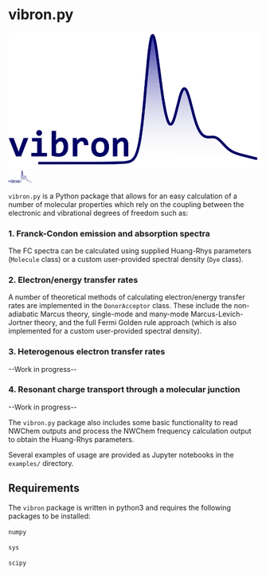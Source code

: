 # vibron.py

![ ](https://github.com/jakubks/vibron/blob/main/vibron_logo.png)
<img src="https://github.com/jakubks/vibron/blob/main/vibron_logo.png" width="48">

`vibron.py` is a Python package that allows for an easy calculation of a number of molecular properties which rely on the coupling between the electronic and vibrational degrees of freedom such as:

### 1. Franck-Condon emission and absorption spectra

The FC spectra can be calculated using supplied Huang-Rhys parameters (`Molecule` class) or a custom user-provided spectral density (`Dye` class).

### 2. Electron/energy transfer rates

A number of theoretical methods of calculating electron/energy transfer rates are implemented in the `DonorAcceptor` class. These include the non-adiabatic Marcus theory, single-mode and many-mode Marcus-Levich-Jortner theory, and the full Fermi Golden rule approach (which is also implemented for a custom user-provided spectral density). 

### 3. Heterogenous electron transfer rates
--Work in progress--

### 4. Resonant charge transport through a molecular junction
--Work in progress--

The `vibron.py` package also includes some basic functionality to read NWChem outputs and process the NWChem frequency calculation output to obtain the Huang-Rhys parameters.

Several examples of usage are provided as Jupyter notebooks in the `examples/` directory.

## Requirements

The `vibron` package is written in python3 and requires the following packages to be installed:

`numpy`

`sys`

`scipy`
